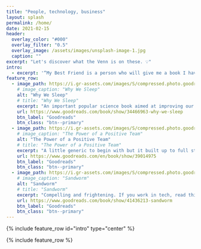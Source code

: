 ```yaml
---
title: "People, technology, business"
layout: splash
permalink: /home/
date: 2021-02-15
header:
  overlay_color: "#000"
  overlay_filter: "0.5"
  overlay_image: /assets/images/unsplash-image-1.jpg
  caption: ""
excerpt: "Let's discover what the Venn is on these. 💡"
intro: 
  - excerpt: '“My Best Friend is a person who will give me a book I have not read.” -Abraham Lincoln'
feature_row:
  - image_path: https://i.gr-assets.com/images/S/compressed.photo.goodreads.com/books/1556604137l/34466963._SY475_.jpg
    # image_caption: "Why We Sleep"
    alt: "Why We Sleep"
    # title: "Why We Sleep"
    excerpt: "An important popular science book aimed at improving our most restorative activity: sleep."
    url: https://www.goodreads.com/book/show/34466963-why-we-sleep
    btn_label: "Goodreads"
    btn_class: "btn--primary"
  - image_path: https://i.gr-assets.com/images/S/compressed.photo.goodreads.com/books/1526248864l/39014975.jpg
    # image_caption: "The Power of a Positive Team"
    alt: "The Power of a Positive Team"
    # title: "The Power of a Positive Team"
    excerpt: "A little generic to begin with but it built up to full steam from chapter 2 to the end."
    url: https://www.goodreads.com/en/book/show/39014975
    btn_label: "Goodreads"
    btn_class: "btn--primary"
  - image_path: https://i.gr-assets.com/images/S/compressed.photo.goodreads.com/books/1567555830l/41436213._SY475_.jpg
    # image_caption: "Sandworm"
    alt: "Sandworm"
    # title: "Sandworm"
    excerpt: "Compelling and frightening. If you work in tech, read this book."
    url: https://www.goodreads.com/book/show/41436213-sandworm
    btn_label: "Goodreads"
    btn_class: "btn--primary"
---
```


{% include feature_row id="intro" type="center" %}

{% include feature_row %}
